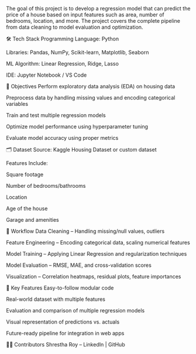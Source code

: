 The goal of this project is to develop a regression model that can predict the price of a house based on input features such as area, number of bedrooms, location, and more. The project covers the complete pipeline from data cleaning to model evaluation and optimization.

🛠 Tech Stack
Programming Language: Python

Libraries: Pandas, NumPy, Scikit-learn, Matplotlib, Seaborn

ML Algorithm: Linear Regression, Ridge, Lasso

IDE: Jupyter Notebook / VS Code

🎯 Objectives
Perform exploratory data analysis (EDA) on housing data

Preprocess data by handling missing values and encoding categorical variables

Train and test multiple regression models

Optimize model performance using hyperparameter tuning

Evaluate model accuracy using proper metrics

🗂 Dataset
Source: Kaggle Housing Dataset or custom dataset

Features Include:

Square footage

Number of bedrooms/bathrooms

Location

Age of the house

Garage and amenities

🔁 Workflow
Data Cleaning – Handling missing/null values, outliers

Feature Engineering – Encoding categorical data, scaling numerical features

Model Training – Applying Linear Regression and regularization techniques

Model Evaluation – RMSE, MAE, and cross-validation scores

Visualization – Correlation heatmaps, residual plots, feature importances

🌟 Key Features
Easy-to-follow modular code

Real-world dataset with multiple features

Evaluation and comparison of multiple regression models

Visual representation of predictions vs. actuals

Future-ready pipeline for integration in web apps

🙋‍♀️ Contributors
Shrestha Roy – LinkedIn | GitHub

